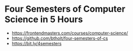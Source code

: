 # Four Semesters of Computer Science in 5 Hours

* <https://frontendmasters.com/courses/computer-science/>
* <https://github.com/btholt/four-semesters-of-cs>
* <https://bit.ly/4semesters>
